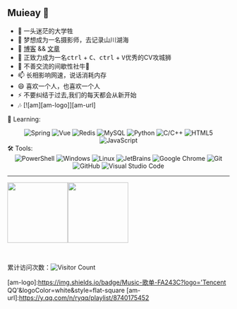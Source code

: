 ## Muieay 👋
- 🔭 一头迷茫的大学牲
- 🌱 梦想成为一名摄影师，去记录山川湖海
- 👯 [博客](https://muieay.top/) && [文章](https://mh77.love/random/)
- 🤔 正致力成为一名<kbd>ctrl</kbd> + <kbd>C</kbd>、<kbd>ctrl</kbd> + <kbd>V</kbd>优秀的CV攻城狮
- 💬 不善交流的间歇性社牛🐂
- 📫 长相影响网速，说话消耗内存
- 😄 喜欢一个人，也喜欢一个人
- ⚡ 不要纠结于过去,我们的每天都会从新开始
- 🎶 [![am][am-logo]][am-url]



<!-- 语言技术标签 -->
📖 Learning: 
<div align="center">
  <img alt="Spring" src="https://img.shields.io/badge/-Spring-DAE8FC?style=plastic&logo=Spring">
  <img alt="Vue" src="https://img.shields.io/badge/-Vue-DAE8FC?style=plastic&logo=Vue.js">
  <img alt="Redis" src="https://img.shields.io/badge/-Redis-DAE8FC?style=plastic&logo=Redis">
  <img alt="MySQL" src="https://img.shields.io/badge/-SQL-DAE8FC?style=plastic&logo=MySQL">
  <img alt="Python" src="https://img.shields.io/badge/-Python-DAE8FC?style=plastic&logo=Python">
  <img alt="C/C++" src="https://img.shields.io/badge/-C/C++-DAE8FC?style=plastic&logo=c">
  <img alt="HTML5" src="https://img.shields.io/badge/-HTML5-DAE8FC?style=plastic&logo=HTML5">
  <img alt="JavaScript" src="https://img.shields.io/badge/-JavaScript-DAE8FC?style=plastic&logo=JavaScript">
  <br>
</div>
<!-- 工具 -->
🛠️ Tools:
<div align="center">
  <img alt="PowerShell" src="https://img.shields.io/badge/PowerShell-5391FE?style=flat-square&logo=PowerShell&logoColor=white">
  <img alt="Windows" src="https://img.shields.io/badge/Windows-5391FE?style=flat-square&logo=windows&logoColor=white">
  <img alt="Linux" src="https://img.shields.io/badge/Linux-FCC624?style=style=flat-square&logo=linux&logoColor=black">
  <img alt="JetBrains" src="https://img.shields.io/badge/JetBrains-62d1d2?style=flat-square&logo=IntelliJ IDEA&logoColor=white">
  <img alt="Google Chrome" src="https://img.shields.io/badge/Chrome-4285F4?style=flat-square&logo=GoogleChrome&logoColor=white">
  <img alt="Git" src="https://img.shields.io/badge/-Git-FCC624?style=flat-square&logo=git">
  <img alt="GitHub" src="https://img.shields.io/badge/-GitHub-pink?style=flat-square&logo=github">
   <img alt="Visual Studio Code" src="https://img.shields.io/badge/-Visual%20Studio%20Code-007ACC?style=flat-square&logo=Visual%20Studio%20Code&logoColor=fff">
</div>

<hr>
<!-- 统计 -->

<img align="" height="137px" src="https://github-readme-stats.vercel.app/api?username=Muieay&hide_title=true&hide_border=true&show_icons=true&&count_private=trueinclude_all_commits=true&line_height=21&bg_color=0,EC6C6C,FFD479,FFFC79,73FA79&theme=graywhite&locale=cn" /><img align="" height="137px" src="https://github-readme-stats.vercel.app/api/top-langs/?username=Muieay&hide_title=true&hide_border=true&layout=compact&bg_color=0,73FA79,73FDFF,D783FF&theme=graywhite&locale=cn" />

<br />

累计访问次数：![Visitor Count](https://profile-counter.glitch.me/Muieay/count.svg)



[am-logo]:https://img.shields.io/badge/Music-歌单-FA243C?logo='Tencent QQ'&logoColor=white&style=flat-square
[am-url]:https://y.qq.com/n/ryqq/playlist/8740175452
